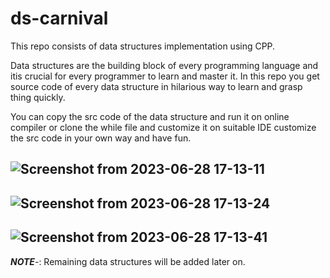 # ds-carnival

This repo consists of data structures implementation using CPP.

Data structures are the building block of every programming language and itis crucial for every programmer to learn and master it.
In this repo you get source code of every data structure in hilarious way to learn and grasp thing quickly.

You can copy the src code of the data structure and run it on online compiler or  clone the while file and customize it on suitable IDE
customize the src code in your own way and have fun.

![Screenshot from 2023-06-28 17-13-11](https://github.com/masterujjval/ds-carnival/assets/64778409/0b08c077-1ca8-4a48-abad-9fa6aa51d5c0)
---
![Screenshot from 2023-06-28 17-13-24](https://github.com/masterujjval/ds-carnival/assets/64778409/ec1ee225-3156-4972-a9ac-75344dd9f7d6)
---
![Screenshot from 2023-06-28 17-13-41](https://github.com/masterujjval/ds-carnival/assets/64778409/a126291d-f11d-4bf1-a7b6-f26978644e4c)
---

***NOTE***-: Remaining data structures will be added later on.
